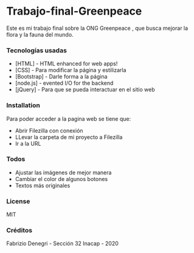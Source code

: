 # Trabajo-final-Greenpeace
Este es mi trabajo final sobre la ONG Greenpeace , que busca mejorar la flora y la fauna del mundo.

### Tecnologías usadas



* [HTML] - HTML enhanced for web apps!
* [CSS] - Para modificar la página y estilizarla
* [Bootstrap] - Darle forma a la página
* [node.js] - evented I/O for the backend
* [jQuery] - Para que se pueda interactuar en el sitio web


### Installation

Para poder acceder a la pagina web se tiene que:
- Abrir Filezilla con conexión
- LLevar la carpeta de mi proyecto a Filezilla
- Ir a la URL


### Todos

 - Ajustar las imágenes de mejor manera
 - Cambiar el color de algunos botones 
- Textos más originales



### License



MIT
### Créditos



Fabrizio Denegri - Sección 32 Inacap - 2020